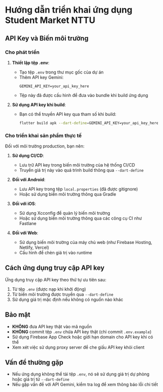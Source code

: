 # Hướng dẫn triển khai ứng dụng Student Market NTTU

## API Key và Biến môi trường

### Cho phát triển

1. **Thiết lập tệp .env**:
   - Tạo tệp `.env` trong thư mục gốc của dự án
   - Thêm API key Gemini:
     ```
     GEMINI_API_KEY=your_api_key_here
     ```
   - Tệp này đã được cấu hình để đưa vào bundle khi build ứng dụng

2. **Sử dụng API key khi build**:
   - Bạn có thể truyền API key qua tham số khi build:
     ```bash
     flutter build apk --dart-define=GEMINI_API_KEY=your_api_key_here
     ```

### Cho triển khai sản phẩm thực tế

Đối với môi trường production, bạn nên:

1. **Sử dụng CI/CD**:
   - Lưu trữ API key trong biến môi trường của hệ thống CI/CD
   - Truyền giá trị này vào quá trình build thông qua `--dart-define`

2. **Đối với Android**:
   - Lưu API key trong tệp `local.properties` (đã được gitignore)
   - Hoặc sử dụng biến môi trường thông qua Gradle

3. **Đối với iOS**:
   - Sử dụng Xcconfig để quản lý biến môi trường
   - Hoặc sử dụng biến môi trường thông qua các công cụ CI như Fastlane

4. **Đối với Web**:
   - Sử dụng biến môi trường của máy chủ web (như Firebase Hosting, Netlify, Vercel)
   - Cấu hình để chèn giá trị vào runtime

## Cách ứng dụng truy cập API key

Ứng dụng truy cập API key theo thứ tự ưu tiên sau:

1. Từ tệp `.env` (được nạp khi khởi động)
2. Từ biến môi trường được truyền qua `--dart-define`
3. Sử dụng giá trị mặc định nếu không có nguồn nào khác

## Bảo mật

- **KHÔNG** đưa API key thật vào mã nguồn
- **KHÔNG** commit tệp `.env` chứa API key thật (chỉ commit `.env.example`)
- Sử dụng Firebase App Check hoặc giới hạn domain cho API key khi có thể
- Xem xét việc sử dụng proxy server để che giấu API key khỏi client

## Vấn đề thường gặp

- Nếu ứng dụng không thể tải tệp `.env`, nó sẽ sử dụng giá trị dự phòng hoặc giá trị từ `--dart-define`
- Nếu gặp vấn đề với API Gemini, kiểm tra log để xem thông báo lỗi chi tiết 